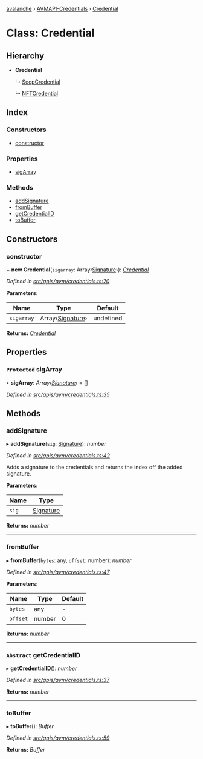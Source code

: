 [avalanche](../README.md) › [AVMAPI-Credentials](../modules/avmapi_credentials.md) › [Credential](avmapi_credentials.credential.md)

# Class: Credential

## Hierarchy

* **Credential**

  ↳ [SecpCredential](avmapi_credentials.secpcredential.md)

  ↳ [NFTCredential](avmapi_credentials.nftcredential.md)

## Index

### Constructors

* [constructor](avmapi_credentials.credential.md#constructor)

### Properties

* [sigArray](avmapi_credentials.credential.md#protected-sigarray)

### Methods

* [addSignature](avmapi_credentials.credential.md#addsignature)
* [fromBuffer](avmapi_credentials.credential.md#frombuffer)
* [getCredentialID](avmapi_credentials.credential.md#abstract-getcredentialid)
* [toBuffer](avmapi_credentials.credential.md#tobuffer)

## Constructors

###  constructor

\+ **new Credential**(`sigarray`: Array‹[Signature](avmapi_types.signature.md)›): *[Credential](avmapi_credentials.credential.md)*

*Defined in [src/apis/avm/credentials.ts:70](https://github.com/ava-labs/avalanche.js/blob/eabcc2f/src/apis/avm/credentials.ts#L70)*

**Parameters:**

Name | Type | Default |
------ | ------ | ------ |
`sigarray` | Array‹[Signature](avmapi_types.signature.md)› | undefined |

**Returns:** *[Credential](avmapi_credentials.credential.md)*

## Properties

### `Protected` sigArray

• **sigArray**: *Array‹[Signature](avmapi_types.signature.md)›* = []

*Defined in [src/apis/avm/credentials.ts:35](https://github.com/ava-labs/avalanche.js/blob/eabcc2f/src/apis/avm/credentials.ts#L35)*

## Methods

###  addSignature

▸ **addSignature**(`sig`: [Signature](avmapi_types.signature.md)): *number*

*Defined in [src/apis/avm/credentials.ts:42](https://github.com/ava-labs/avalanche.js/blob/eabcc2f/src/apis/avm/credentials.ts#L42)*

Adds a signature to the credentials and returns the index off the added signature.

**Parameters:**

Name | Type |
------ | ------ |
`sig` | [Signature](avmapi_types.signature.md) |

**Returns:** *number*

___

###  fromBuffer

▸ **fromBuffer**(`bytes`: any, `offset`: number): *number*

*Defined in [src/apis/avm/credentials.ts:47](https://github.com/ava-labs/avalanche.js/blob/eabcc2f/src/apis/avm/credentials.ts#L47)*

**Parameters:**

Name | Type | Default |
------ | ------ | ------ |
`bytes` | any | - |
`offset` | number | 0 |

**Returns:** *number*

___

### `Abstract` getCredentialID

▸ **getCredentialID**(): *number*

*Defined in [src/apis/avm/credentials.ts:37](https://github.com/ava-labs/avalanche.js/blob/eabcc2f/src/apis/avm/credentials.ts#L37)*

**Returns:** *number*

___

###  toBuffer

▸ **toBuffer**(): *Buffer*

*Defined in [src/apis/avm/credentials.ts:59](https://github.com/ava-labs/avalanche.js/blob/eabcc2f/src/apis/avm/credentials.ts#L59)*

**Returns:** *Buffer*
